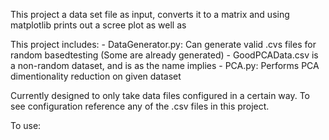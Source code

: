 This project a data set file as input, converts it to a matrix and using matplotlib prints out a scree plot as well as 

This project includes: 
    - DataGenerator.py: Can generate valid .cvs files for random basedtesting (Some are already generated)
    - GoodPCAData.csv is a non-random dataset, and is as the name implies
    - PCA.py: Performs PCA dimentionality reduction on given dataset
 
Currently designed to only take data files configured in a certain way. To see configuration reference any of the .csv files in this project.  

To use: 
